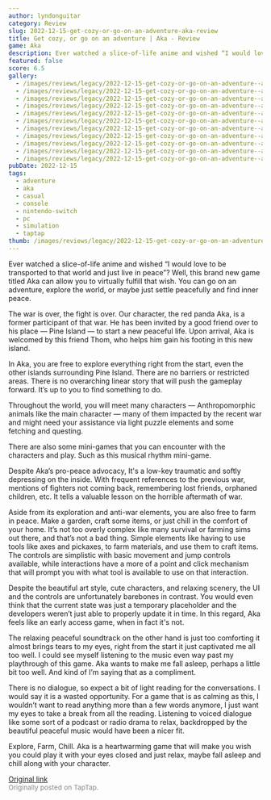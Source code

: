 ```yaml
---
author: lyndonguitar
category: Review
slug: 2022-12-15-get-cozy-or-go-on-an-adventure-aka-review
title: Get cozy, or go on an adventure | Aka - Review
game: Aka
description: Ever watched a slice-of-life anime and wished “I would love to be transported to that world and just live in peace”? Well, this brand new game titled Aka can allow you to virtually fulfill that wish. You can go on an adventure, explore the world, or maybe just settle peacefully and find inner peace.
featured: false
score: 6.5
gallery:
  - /images/reviews/legacy/2022-12-15-get-cozy-or-go-on-an-adventure--aka---review-0.avif
  - /images/reviews/legacy/2022-12-15-get-cozy-or-go-on-an-adventure--aka---review-1.avif
  - /images/reviews/legacy/2022-12-15-get-cozy-or-go-on-an-adventure--aka---review-2.avif
  - /images/reviews/legacy/2022-12-15-get-cozy-or-go-on-an-adventure--aka---review-3.avif
  - /images/reviews/legacy/2022-12-15-get-cozy-or-go-on-an-adventure--aka---review-4.avif
  - /images/reviews/legacy/2022-12-15-get-cozy-or-go-on-an-adventure--aka---review-5.avif
  - /images/reviews/legacy/2022-12-15-get-cozy-or-go-on-an-adventure--aka---review-6.avif
  - /images/reviews/legacy/2022-12-15-get-cozy-or-go-on-an-adventure--aka---review-7.avif
  - /images/reviews/legacy/2022-12-15-get-cozy-or-go-on-an-adventure--aka---review-8.avif
  - /images/reviews/legacy/2022-12-15-get-cozy-or-go-on-an-adventure--aka---review-9.avif
  - /images/reviews/legacy/2022-12-15-get-cozy-or-go-on-an-adventure--aka---review-10.avif
pubDate: 2022-12-15
tags:
  - adventure
  - aka
  - casual
  - console
  - nintendo-switch
  - pc
  - simulation
  - taptap
thumb: /images/reviews/legacy/2022-12-15-get-cozy-or-go-on-an-adventure--aka---review-0.avif
---
```


Ever watched a slice-of-life anime and wished “I would love to be transported to that world and just live in peace”? Well, this brand new game titled Aka can allow you to virtually fulfill that wish. You can go on an adventure, explore the world, or maybe just settle peacefully and find inner peace.

The war is over, the fight is over. Our character, the red panda Aka, is a former participant of that war. He has been invited by a good friend over to his place — Pine Island — to start a new peaceful life. Upon arrival, Aka is welcomed by this friend Thom, who helps him gain his footing in this new island.

In Aka, you are free to explore everything right from the start, even the other islands surrounding Pine Island. There are no barriers or restricted areas. There is no overarching linear story that will push the gameplay forward. It’s up to you to find something to do.

Throughout the world, you will meet many characters — Anthropomorphic animals like the main character — many of them impacted by the recent war and might need your assistance via light puzzle elements and some fetching and questing.

There are also some mini-games that you can encounter with the characters and play. Such as this musical rhythm mini-game.

Despite Aka’s pro-peace advocacy, It's a low-key traumatic and softly depressing on the inside. With frequent references to the previous war, mentions of fighters not coming back, remembering lost friends, orphaned children, etc. It tells a valuable lesson on the horrible aftermath of war.

Aside from its exploration and anti-war elements, you are also free to farm in peace. Make a garden, craft some items, or just chill in the comfort of your home. It’s not too overly complex like many survival or farming sims out there, and that’s not a bad thing. Simple elements like having to use tools like axes and pickaxes, to farm materials, and use them to craft items. The controls are simplistic with basic movement and jump controls available, while interactions have a more of a point and click mechanism that will prompt you with what tool is available to use on that interaction.

Despite the beautiful art style, cute characters, and relaxing scenery, the UI and the controls are unfortunately barebones in contrast. You would even think that the current state was just a temporary placeholder and the developers weren’t just able to properly update it in time. In this regard, Aka feels like an early access game, when in fact it's not.

The relaxing peaceful soundtrack on the other hand is just too comforting it almost brings tears to my eyes, right from the start it just captivated me all too well. I could see myself listening to the music even way past my playthrough of this game. Aka wants to make me fall asleep, perhaps a little bit too well. And kind of I’m saying that as a compliment.

There is no dialogue, so expect a bit of light reading for the conversations. I would say it is a wasted opportunity. For a game that is as calming as this, I wouldn’t want to read anything more than a few words anymore, I just want my eyes to take a break from all the reading. Listening to voiced dialogue like some sort of a podcast or radio drama to relax, backdropped by the beautiful peaceful music would have been a nicer fit.

Explore, Farm, Chill. Aka is a heartwarming game that will make you wish you could play it with your eyes closed and just relax, maybe fall asleep and chill along with your character.

[Original link](https://www.taptap.io/post/3758384)<br><span style="font-size: 0.95em; color: #888;">Originally posted on TapTap.</span>
